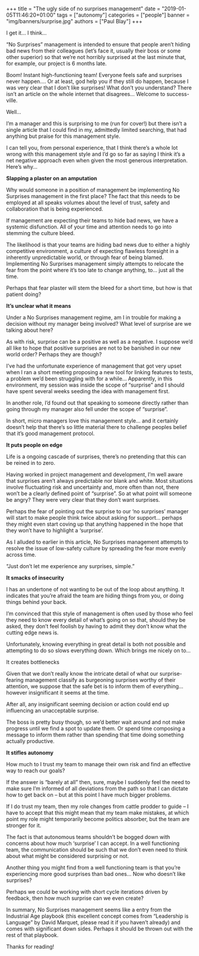 +++
title = "The ugly side of no surprises management"
date = "2019-01-05T11:46:20+01:00"
tags = ["autonomy"]
categories = ["people"]
banner = "img/banners/surprise.jpg"
authors = ["Paul Blay"]
+++

I get it… I think…

“No Surprises” management is intended to ensure that people aren’t hiding bad news from their colleagues (let’s face it, usually their boss or some other superior) so that we’re not horribly surprised at the last minute that, for example, our project is 6 months late.

Boom! Instant high-functioning team! Everyone feels safe and surprises never happen…. Or at least, god help you if they still do happen, because I was very clear that I don’t like surprises! What don’t you understand? There isn’t an article on the whole internet that disagrees… Welcome to success-ville.

Well…

I’m a manager and this is surprising to me (run for cover!) but there isn’t a single article that I could find in my, admittedly limited searching, that had anything but praise for this management style.

I can tell you, from personal experience, that I think there’s a whole lot wrong with this management style and I’d go so far as saying I think it’s a net negative approach even when given the most generous interpretation. Here’s why…

**Slapping a plaster on an amputation**

Why would someone in a position of management be implementing No Surprises management in the first place? The fact that this needs to be employed at all speaks volumes about the level of trust, safety and collaboration that is being experienced.

If management are expecting their teams to hide bad news, we have a systemic disfunction. All of your time and attention needs to go into stemming the culture bleed.

The likelihood is that your teams are hiding bad news due to either a highly competitive environment, a culture of expecting flawless foresight in a inherently unpredictable world, or through fear of being blamed. Implementing No Surprises management simply attempts to relocate the fear from the point where it’s too late to change anything, to… just all the time.

Perhaps that fear plaster will stem the bleed for a short time, but how is that patient doing?

**It’s unclear what it means**

Under a No Surprises management regime, am I in trouble for making a decision without my manager being involved? What level of surprise are we talking about here?

As with risk, surprise can be a positive as well as a negative. I suppose we’d all like to hope that positive surprises are not to be banished in our new world order? Perhaps they are though?

I’ve had the unfortunate experience of management that got very upset when I ran a short meeting proposing a new tool for linking features to tests, a problem we’d been struggling with for a while… Apparently, in this environment, my session was inside the scope of “surprise” and I should have spent several weeks seeding the idea with management first.

In another role, I’d found out that speaking to someone directly rather than going through my manager also fell under the scope of “surprise”.

In short, micro managers love this management style… and it certainly doesn’t help that there’s so little material there to challenge peoples belief that it’s good management protocol.

**It puts people on edge**

Life is a ongoing cascade of surprises, there’s no pretending that this can be reined in to zero.

Having worked in project management and development, I’m well aware that surprises aren’t always predictable nor blank and white. Most situations involve fluctuating risk and uncertainty and, more often than not, there won’t be a clearly defined point of “surprise”. So at what point will someone be angry? They were very clear that they don’t want surprises.

Perhaps the fear of pointing out the surprise to our ‘no surprises’ manager will start to make people think twice about asking for support… perhaps they might even start coving up that anything happened in the hope that they won’t have to highlight a ‘surprise’.

As I alluded to earlier in this article, No Surprises management attempts to resolve the issue of low-safety culture by spreading the fear more evenly across time.

“Just don’t let me experience any surprises, simple.”

**It smacks of insecurity**

I has an undertone of not wanting to be out of the loop about anything. It indicates that you’re afraid the team are hiding things from you, or doing things behind your back.

I’m convinced that this style of management is often used by those who feel they need to know every detail of what’s going on so that, should they be asked, they don’t feel foolish by having to admit they don’t know what the cutting edge news is.

Unfortunately, knowing everything in great detail is both not possible and attempting to do so slows everything down. Which brings me nicely on to…

It creates bottlenecks

Given that we don’t really know the intricate detail of what our surprise-fearing management classify as burgeoning surprises worthy of their attention, we suppose that the safe bet is to inform them of everything… however insignificant it seems at the time.

After all, any insignificant seeming decision or action could end up influencing an unacceptable surprise.

The boss is pretty busy though, so we’d better wait around and not make progress until we find a spot to update them. Or spend time composing a message to inform them rather than spending that time doing something actually productive.

**It stifles autonomy**

How much to I trust my team to manage their own risk and find an effective way to reach our goals?

If the answer is “barely at all” then, sure, maybe I suddenly feel the need to make sure I’m informed of all deviations from the path so that I can dictate how to get back on – but at this point I have much bigger problems.

If I do trust my team, then my role changes from cattle prodder to guide – I have to accept that this might mean that my team make mistakes, at which point my role might temporarily become politics absorber, but the team are stronger for it.

The fact is that autonomous teams shouldn’t be bogged down with concerns about how much ‘surprise’ I can accept. In a well functioning team, the communication should be such that we don’t even need to think about what might be considered surprising or not.

Another thing you might find from a well functioning team is that you’re experiencing more good surprises than bad ones… Now who doesn’t like surprises?

Perhaps we could be working with short cycle iterations driven by feedback, then how much surprise can we even create?

In summary, No Surprises management seems like a entry from the Industrial Age playbook (this excellent concept comes from “Leadership is Language” by David Marquet, please read it if you haven’t already) and comes with significant down sides. Perhaps it should be thrown out with the rest of that playbook.

Thanks for reading!